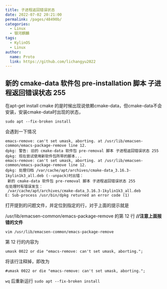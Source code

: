 ```yaml
---
title: 子进程返回错误状态
date: 2022-07-02 20:21:00
permalink: /pages/48490b/
categories:
  - Linux
  - 银河麒麟
tags:
  - KylinOS
  - Linux
author: 
  name: Proto
  link: https://github.com/lichangyu2022
---
```

## 新的 cmake-data 软件包 pre-installation 脚本 子进程返回错误状态 255

在apt-get install cmake 的是时候出现说依赖cmake-data，但cmake-data不会安装，安装cmake-data时出现的状态，

`sudo apt --fix-broken install`

会遇到一下情况

```
emacs-remove: can't set umask, aborting. at /usr/lib/emacsen-common/emacs-package-remove line 12.
dpkg: 警告: 旧的 cmake-data 软件包 pre-removal 脚本 子进程返回错误状态 255
dpkg: 现在尝试使用新软件包所带的脚本...
emacs-remove: can't set umask, aborting. at /usr/lib/emacsen-common/emacs-package-remove line 12.
dpkg: 处理归档 /var/cache/apt/archives/cmake-data_3.16.3-1kylin1k3_all.deb (--unpack)时出错：
 新的 cmake-data 软件包 pre-removal 脚本 子进程返回错误状态 255
在处理时有错误发生：
 /var/cache/apt/archives/cmake-data_3.16.3-1kylin1k3_all.deb
E: Sub-process /usr/bin/dpkg returned an error code (1)
```
打开提到的问题文件，并定位到指定的行，对于上面的提示就是

/usr/lib/emacsen-common/emacs-package-remove 的第 12 行 **//注意上面报错的文件**

`vim /usr/lib/emacsen-common/emacs-package-remove`

第 12 行的内容为

`umask 0022 or die "emacs-remove: can't set umask, aborting.";`

将该行注释掉，即改为

`#umask 0022 or die "emacs-remove: can't set umask, aborting.";`

`wq` 后重新运行 `sudo apt --fix-broken install`
